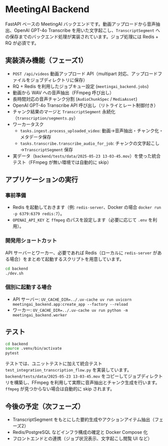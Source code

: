 # MeetingAI Backend

FastAPI ベースの MeetingAI バックエンドです。動画アップロードから音声抽出、OpenAI GPT-4o Transcribe を用いた文字起こし、`TranscriptSegment` への保存までのバックエンド処理が実装されています。ジョブ処理には Redis + RQ が必須です。

## 実装済み機能（フェーズ1）

- `POST /api/videos` 動画アップロード API（multipart 対応、アップロードファイルをジョブディレクトリに保存）
- RQ + Redis を利用したジョブキュー設定 (`meetingai_backend.jobs`)
- 動画から WAV への音声抽出（FFmpeg 呼び出し）
- 長時間対応の音声チャンク分割 (`AudioChunkSpec` / `MediaAsset`)
- OpenAI GPT-4o Transcribe API 呼び出し（リトライとレート制御付き）
- チャンク結果のマージと `TranscriptSegment` 永続化（`transcription/segments.py`）
- ワーカータスク
  - `tasks.ingest.process_uploaded_video`: 動画→音声抽出・チャンク化・メタデータ保存
  - `tasks.transcribe.transcribe_audio_for_job`: チャンクの文字起こし→`TranscriptSegment` 保存
- 実データ（`backend/tests/data/2025-05-23 13-03-45.mov`）を使った統合テスト（FFmpeg が無い環境では自動的に skip）

## アプリケーションの実行

### 事前準備

- Redis を起動しておきます（例: `redis-server`、Docker の場合 `docker run -p 6379:6379 redis:7`）。
- `OPENAI_API_KEY` と `ffmpeg` のパスを設定します（必要に応じて `.env` を利用）。

### 開発用ショートカット

API サーバーとワーカー、必要であれば Redis（ローカルに `redis-server` がある場合）をまとめて起動するスクリプトを用意しています。

```bash
cd backend
./dev.sh
```

### 個別に起動する場合

- API サーバー:
  `UV_CACHE_DIR=../.uv-cache uv run uvicorn meetingai_backend.app:create_app --factory --reload`
- ワーカー:
  `UV_CACHE_DIR=../.uv-cache uv run python -m meetingai_backend.worker`

## テスト

```bash
cd backend
source .venv/bin/activate
pytest
```

テストでは、ユニットテストに加えて統合テスト `test_integration_transcription_flow.py` を実装しています。`backend/tests/data/2025-05-23 13-03-45.mov` をコピーしてジョブディレクトリを構築し、FFmpeg を利用して実際に音声抽出とチャンク生成を行います。`ffmpeg` が見つからない場合は自動的に skip されます。

## 今後の予定（次フェーズ）

- TranscriptSegment をもとにした要約生成やアクションアイテム抽出（フェーズ2）
- Redis/PostgreSQL などインフラ構成の確定と Docker Compose 化
- フロントエンドとの連携（ジョブ状況表示、文字起こし閲覧 UI など）
